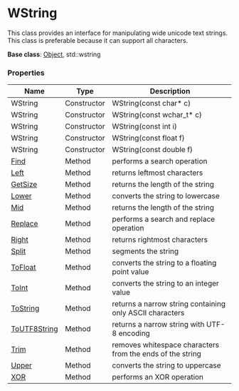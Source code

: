 # WString #
This class provides an interface for manipulating wide unicode text strings. This class is preferable because it can support all characters.

**Base class**: [Object](Object.md), std::wstring

### Properties ###

| Name | Type | Description |
|---|---|---|
| WString | Constructor | WString(const char* c) |
| WString | Constructor | WString(const wchar_t* c) |
| WString | Constructor | WString(const int i) |
| WString | Constructor | WString(const float f) |
| WString | Constructor | WString(const double f) |
| [Find](WString_Find.md) | Method | performs a search operation |
| [Left](WString_Left.md) | Method | returns leftmost characters |
| [GetSize](WString_GetSize.md) | Method | returns the length of the string |
| [Lower](WString_Lower.md) | Method | converts the string to lowercase |
| [Mid](WString_Mid.md) | Method | returns the length of the string |
| [Replace](WString_Replace.md) | Method | performs a search and replace operation |
| [Right](WString_Right.md) | Method | returns rightmost characters |
| [Split](WString_Split.md) | Method | segments the string |
| [ToFloat](String_ToFloat.md) | Method | converts the string to a floating point value |
| [ToInt](String_ToInt.md) | Method | converts the string to an integer value |
| [ToString](WString_ToString.md) | Method | returns a narrow string containing only ASCII characters |
| [ToUTF8String](WString_ToUTF8String.md) | Method | returns a narrow string with UTF-8 encoding |
| [Trim](WString_Trim.md) | Method | removes whitespace characters from the ends of the string |
| [Upper](WString_Upper.md) | Method | converts the string to uppercase |
| [XOR](WString_XOR.md) | Method | performs an XOR operation |
